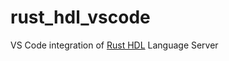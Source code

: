 # rust_hdl_vscode
VS Code integration of [Rust HDL](https://github.com/kraigher/rust_hdl#vhdl-language-server) Language Server